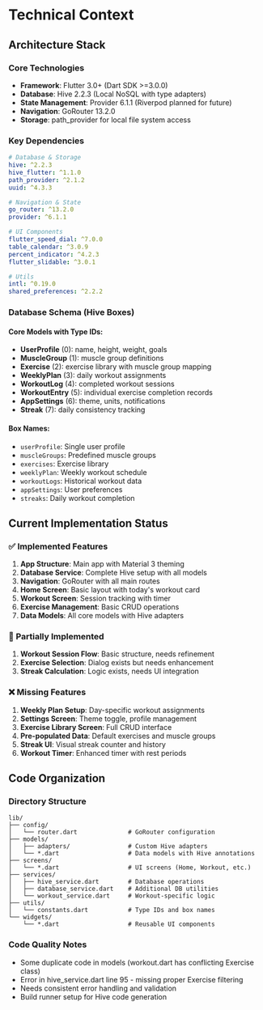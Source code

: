 # Technical Context

## Architecture Stack

### Core Technologies

- **Framework**: Flutter 3.0+ (Dart SDK >=3.0.0)
- **Database**: Hive 2.2.3 (Local NoSQL with type adapters)
- **State Management**: Provider 6.1.1 (Riverpod planned for future)
- **Navigation**: GoRouter 13.2.0
- **Storage**: path_provider for local file system access

### Key Dependencies

```yaml
# Database & Storage
hive: ^2.2.3
hive_flutter: ^1.1.0
path_provider: ^2.1.2
uuid: ^4.3.3

# Navigation & State
go_router: ^13.2.0
provider: ^6.1.1

# UI Components
flutter_speed_dial: ^7.0.0
table_calendar: ^3.0.9
percent_indicator: ^4.2.3
flutter_slidable: ^3.0.1

# Utils
intl: ^0.19.0
shared_preferences: ^2.2.2
```

### Database Schema (Hive Boxes)

#### Core Models with Type IDs:

- **UserProfile** (0): name, height, weight, goals
- **MuscleGroup** (1): muscle group definitions
- **Exercise** (2): exercise library with muscle group mapping
- **WeeklyPlan** (3): daily workout assignments
- **WorkoutLog** (4): completed workout sessions
- **WorkoutEntry** (5): individual exercise completion records
- **AppSettings** (6): theme, units, notifications
- **Streak** (7): daily consistency tracking

#### Box Names:

- `userProfile`: Single user profile
- `muscleGroups`: Predefined muscle groups
- `exercises`: Exercise library
- `weeklyPlan`: Weekly workout schedule
- `workoutLogs`: Historical workout data
- `appSettings`: User preferences
- `streaks`: Daily workout completion

## Current Implementation Status

### ✅ Implemented Features

1. **App Structure**: Main app with Material 3 theming
2. **Database Service**: Complete Hive setup with all models
3. **Navigation**: GoRouter with all main routes
4. **Home Screen**: Basic layout with today's workout card
5. **Workout Screen**: Session tracking with timer
6. **Exercise Management**: Basic CRUD operations
7. **Data Models**: All core models with Hive adapters

### 🔄 Partially Implemented

1. **Workout Session Flow**: Basic structure, needs refinement
2. **Exercise Selection**: Dialog exists but needs enhancement
3. **Streak Calculation**: Logic exists, needs UI integration

### ❌ Missing Features

1. **Weekly Plan Setup**: Day-specific workout assignments
2. **Settings Screen**: Theme toggle, profile management
3. **Exercise Library Screen**: Full CRUD interface
4. **Pre-populated Data**: Default exercises and muscle groups
5. **Streak UI**: Visual streak counter and history
6. **Workout Timer**: Enhanced timer with rest periods

## Code Organization

### Directory Structure

```
lib/
├── config/
│   └── router.dart              # GoRouter configuration
├── models/
│   ├── adapters/                # Custom Hive adapters
│   └── *.dart                   # Data models with Hive annotations
├── screens/
│   └── *.dart                   # UI screens (Home, Workout, etc.)
├── services/
│   ├── hive_service.dart        # Database operations
│   ├── database_service.dart    # Additional DB utilities
│   └── workout_service.dart     # Workout-specific logic
├── utils/
│   └── constants.dart           # Type IDs and box names
└── widgets/
    └── *.dart                   # Reusable UI components
```

### Code Quality Notes

- Some duplicate code in models (workout.dart has conflicting Exercise class)
- Error in hive_service.dart line 95 - missing proper Exercise filtering
- Needs consistent error handling and validation
- Build runner setup for Hive code generation

